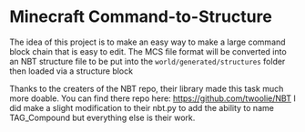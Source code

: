 # Minecraft Command-to-Structure

The idea of this project is to make an easy way to make a large command block chain that is easy to edit. 
The MCS file format will be converted into an NBT structure file to be put into the `world/generated/structures` folder then loaded via a structure block

Thanks to the creaters of the NBT repo, their library made this task much more doable. You can find there repo here: https://github.com/twoolie/NBT
I did make a slight modification to their nbt.py to add the ability to name TAG_Compound but everything else is their work.
